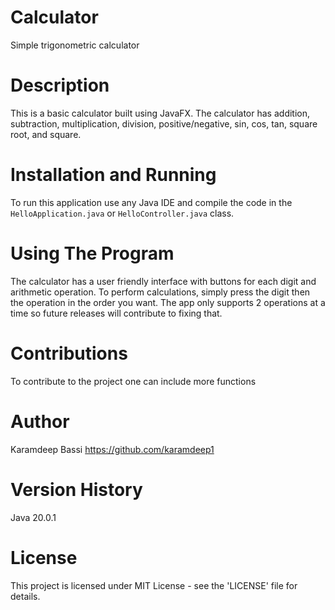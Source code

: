 # Calculator
Simple trigonometric calculator

# Description
This is a basic calculator built using JavaFX. The calculator has addition, subtraction, multiplication, division, positive/negative, sin, cos, tan, square root,
and square.

# Installation and Running
To run this application use any Java IDE and compile the code in the `HelloApplication.java` or `HelloController.java` class. 

# Using The Program
The calculator has a user friendly interface with buttons for each digit and arithmetic operation. To perform calculations, simply press the digit then the operation
in the order you want. The app only supports 2 operations at a time so future releases will contribute to fixing that.

# Contributions
To contribute to the project one can include more functions

# Author
Karamdeep Bassi
https://github.com/karamdeep1

# Version History
Java 20.0.1

# License
This project is licensed under MIT License - see the 'LICENSE' file for details.
